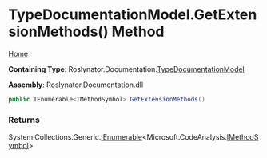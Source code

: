<a name="_top"></a>

# TypeDocumentationModel\.GetExtensionMethods\(\) Method

[Home](../../../../README.md#_top)

**Containing Type**: Roslynator\.Documentation\.[TypeDocumentationModel](../README.md#_top)

**Assembly**: Roslynator\.Documentation\.dll

```csharp
public IEnumerable<IMethodSymbol> GetExtensionMethods()
```

### Returns

System\.Collections\.Generic\.[IEnumerable](https://docs.microsoft.com/en-us/dotnet/api/system.collections.generic.ienumerable-1)\<Microsoft\.CodeAnalysis\.[IMethodSymbol](https://docs.microsoft.com/en-us/dotnet/api/microsoft.codeanalysis.imethodsymbol)>

